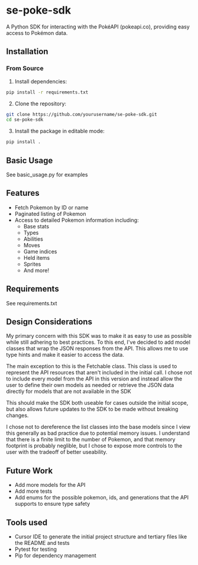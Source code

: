 # se-poke-sdk

A Python SDK for interacting with the PokéAPI (pokeapi.co), providing easy access to Pokémon data.

## Installation

### From Source

1. Install dependencies:
```bash
pip install -r requirements.txt
```

2. Clone the repository:
```bash
git clone https://github.com/yourusername/se-poke-sdk.git
cd se-poke-sdk
```

3. Install the package in editable mode:
```bash
pip install .
```

## Basic Usage

See basic_usage.py for examples

## Features

- Fetch Pokemon by ID or name
- Paginated listing of Pokemon
- Access to detailed Pokemon information including:
  - Base stats
  - Types
  - Abilities
  - Moves
  - Game indices
  - Held items
  - Sprites
  - And more!

## Requirements

See requirements.txt

## Design Considerations

My primary concern with this SDK was to make it as easy to use as possible while still adhering to best practices. To this end, I've decided to add model classes that wrap the JSON responses from the API. This allows me to use type hints and make it easier to access the data.

The main exception to this is the Fetchable class. This class is used to represent the API resources that aren't included in the initial call. 
I chose not to include every model from the API in this version and instead allow the user to define their own models as needed or retrieve the JSON data directly for models that are not available in the SDK

This should make the SDK both useable for cases outside the initial scope, but also allows future updates to the SDK to be made without breaking changes.

I chose not to dereference the list classes into the base models since I view this generally as bad practice due to potential memory issues. I understand that there is a finite limit to the number of Pokemon, and that memory footprint is probably neglible, but I chose to expose more controls to the user with the tradeoff of better useability. 

## Future Work

- Add more models for the API
- Add more tests
- Add enums for the possible pokemon, ids, and generations that the API supports to ensure type safety


## Tools used

- Cursor IDE to generate the initial project structure and tertiary files like the README and tests
- Pytest for testing
- Pip for dependency management



